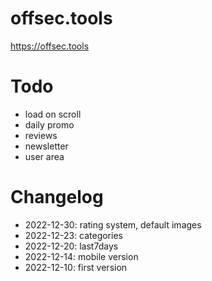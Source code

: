 # offsec.tools

https://offsec.tools


# Todo

- load on scroll  
- daily promo  
- reviews  
- newsletter  
- user area  


# Changelog

- 2022-12-30: rating system, default images  
- 2022-12-23: categories  
- 2022-12-20: last7days  
- 2022-12-14: mobile version  
- 2022-12-10: first version  
